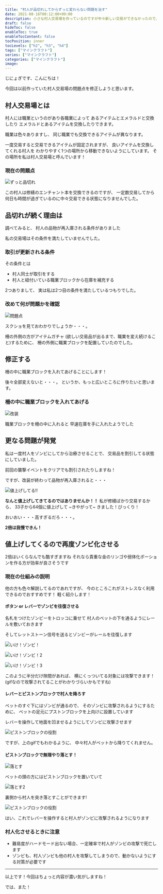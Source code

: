 ```yaml
---
title: "村人が品切れしてからずっと変わらない問題を治す"
date: 2021-08-16T00:12:00+09:00
description: 小さな村人交易場を作っているのですが中々新しい交易ができなかったので、原因調べと修正を行いました！交易場の仕組みも軽く解説
draft: false
hideToc: false
enableToc: true
enableTocContent: false
tocPosition: inner
tocLevels: ["h2", "h3", "h4"]
tags: ["マインクラフト"]
series: ["マインクラフト"]
categories: ["マインクラフト"]
image:
---
```

じにょぎです、こんにちは！

今回は以前作っていた村人交易場の問題点を修正しようと思います。

## 村人交易場とは

村人には職業というのがあり各職業によって
あるアイテムとエメラルドと交換したり
エメラルドとあるアイテムを交換したりできます。

職業は色々ありますし、
同じ職業でも交換できるアイテムが異なります。

一度交易すると交易できるアイテムが固定されますが、
良いアイテムを交換してくれる村人を
わかりやすく1つの場所から移動できないようにしています。
その場所を私は村人交易場と呼んでいます！

### 現在の問題点

![ずっと品切れ](/mcpe/20210816/01.jpeg)

この村人は修繕のエンチャント本を交換できるのですが、
一定数交易してから何日も時間が過ぎているのに中々交易できる状態になりませんでした。

## 品切れが続く理由は

調べてみると、
村人の品物が再入庫される条件がありました

私の交易場はその条件を満たしていませんでした。

### 取引が更新される条件

その条件とは

- 村人同士が取引をする
- 村人と紐付いている職業ブロックから在庫を補充する

2つありまして、
実は私は2つ目の条件を満たしているつもりでした。

### 改めて何が問題かを確認

![問題点](/mcpe/20210816/02.jpeg)

スクショを見ておわかりでしょうか・・・。

柵の外側の方がアイテムガチャ
(欲しい交易品が出るまで、職業を変え続けること)するために、
柵の外側に職業ブロックを配置していたのでした。


## 修正する

柵の中に職業ブロックを入れてあげることにします！

後々全部変えないと・・・。
というか、もっと広いところに作りたいと思います。

### 柵の中に職業ブロックを入れてあげる

![改装](/mcpe/20210816/03.jpeg)

職業ブロックを柵の中に入れると
早速在庫を手に入れたようでした

## 更なる問題が発覚

私は一度村人をゾンビにしてから治療させることで、
交易品を割引してる状態にしていました。

前回の襲撃イベントをクリアでも割引されたりしますね！

ですが、改装が終わって品物が再入庫されると・・・

![値上げしてる!!](/mcpe/20210816/04.jpeg)

**なんと値上げしてきてるのではありませんか！！**
私が修繕ばかり交易するから、
33子から64個に値上げして ~きやがって~ きました！びっくり！

おいおい・・・高すぎるだろ・・・。

**2倍は我慢できん！**

## 値上げしてくるので再度ゾンビ化させる

2倍はいくらなんでも酷すぎますね
それなら貴重な金のリンゴや弱体化ポーションを作る方が効率が良さそうです

### 現在の仕組みの説明

他の方も色々解説してるのであれですが、
今のところこれがストレスなく利用できるのでおすすめです！
軽く紹介します！

#### ボタン or レバーでゾンビを往復させる

名札をつけたゾンビーをトロッコに乗せて
村人のベットの下を通るようにレールを敷いておきます

そしてレットストーン信号を送るとゾンビーがレールを往復します

![いけ！ゾンビ！](/mcpe/20210816/01.gif)

![いけ！ゾンビ！2](/mcpe/20210816/02.gif)

![いけ！ゾンビ！3](/mcpe/20210816/03.gif)

このように半分だけ隙間があれば、
横にくっついてる対象には攻撃できます！
(gifなので攻撃されてることがわかりづらいかもですね)

#### レバーとピストンブロックで村人を降ろす

ベットのすぐ下にはゾンビが通るので、
そのゾンビに攻撃されるようにするために、 
ベットの足元にプストンブロックを上向けに設置しています

レバーを操作して地面を凹ませるようにしてゾンビに攻撃させます

![ピストンブロックの役割](/mcpe/20210816/04.gif)

ですが、上のgifでもわかるように、
中々村人がベットから降りてくれません。

#### ピストンブロックで無理やり落とす！

![落とす](/mcpe/20210816/05.jpeg)

ベットの頭の方にはピストンブロックを置いていて

![落とす2](/mcpe/20210816/06.jpeg)

裏側から村人を突き落とすことができます!

![ピストンブロックの役割](/mcpe/20210816/05.gif)

はい、これでレバーを操作すると村人がゾンビに攻撃されるようになります

### 村人化させるときに注意

- 難易度がハードモード出ない場合、一定確率で村人がゾンビの攻撃で死亡します
- ゾンビも、村人ゾンビも他の村人を攻撃してしまうので、動かないようにする対策が必要です


----

以上です！今回はちょっと内容が濃い気がしますね！

では、また！
